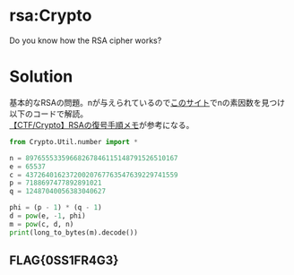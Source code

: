 # rsa:Crypto
Do you know how the RSA cipher works?

# Solution
基本的なRSAの問題。nが与えられているので[このサイト](https://factordb.com/index.php?query=89765553359668267846115148791526510167)でnの素因数を見つけ以下のコードで解読。  
[【CTF/Crypto】RSAの復号手順メモ](https://qiita.com/usagi325/items/2023afbb4d2a8b1781c0)が参考になる。


``` python
from Crypto.Util.number import *

n = 89765553359668267846115148791526510167
e = 65537
c = 43726401623720020767763547639229741559
p = 7188697477892891021
q = 12487040056383040627

phi = (p - 1) * (q - 1)
d = pow(e, -1, phi)
m = pow(c, d, n)
print(long_to_bytes(m).decode())
```
## FLAG{0SS1FR4G3}


